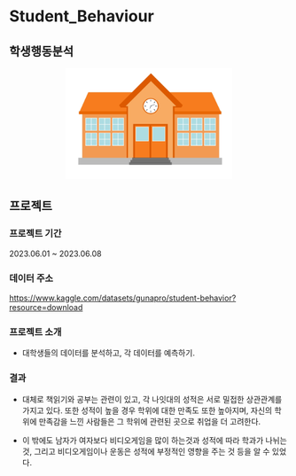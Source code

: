 # Student_Behaviour
## 학생행동분석

<center>
  <img
    src="data/img.jpg"
    width="300"
    height="200"
  />
</center>

## 프로젝트
### 프로젝트 기간
2023.06.01 ~ 2023.06.08

### 데이터 주소
https://www.kaggle.com/datasets/gunapro/student-behavior?resource=download

### 프로젝트 소개
- 대학생들의 데이터를 분석하고, 각 데이터를 예측하기.

### 결과
- 대체로 책읽기와 공부는 관련이 있고, 각 나잇대의 성적은 서로 밀접한 상관관계를 가지고 있다.
또한 성적이 높을 경우 학위에 대한 만족도 또한 높아지며,
자신의 학위에 만족감을 느낀 사람들은 그 학위에 관련된 곳으로 취업을 더 고려한다.

- 이 밖에도 남자가 여자보다 비디오게임을 많이 하는것과
성적에 따라 학과가 나뉘는 것,
그리고 비디오게임이나 운동은 성적에 부정적인 영향을 주는 것 등을 알 수 있었다.